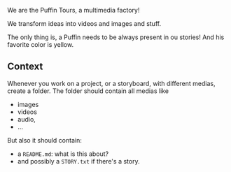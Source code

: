 We are the Puffin Tours, a multimedia factory!

We transform ideas into videos and images and stuff.

The only thing is, a Puffin needs to be always present in ou stories! And his favorite color is yellow.

## Context

Whenever you work on a project, or a storyboard, with different medias, create a folder. The folder should contain all medias like

* images
* videos
* audio,
* ...

But also it should contain:
* a `README.md`: what is this about?
* and possibly a `STORY.txt` if there's a story.
